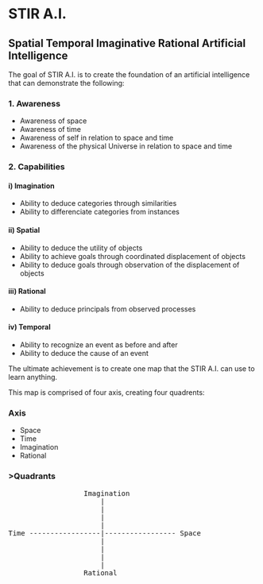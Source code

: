 <h1>STIR A.I.</h1>
<h2>Spatial Temporal Imaginative Rational Artificial Intelligence</h2>

The goal of STIR A.I. is to create the foundation of an artificial intelligence that can demonstrate the following:

<h3>1. Awareness</h3>
<ul>
<li>Awareness of space</li>
<li>Awareness of time</li>
<li>Awareness of self in relation to space and time</li>
<li>Awareness of the physical Universe in relation to space and time</li>
</ul>

<h3>2. Capabilities</h3>
<h4>i) Imagination</h4>
<ul>
<li>Ability to deduce categories through similarities</li>
<li>Ability to differenciate categories from instances</li>
</ul>


<h4>ii) Spatial</h4>
<ul>
<li>Ability to deduce the utility of objects</li>
<li>Ability to achieve goals through coordinated displacement of objects</li>
<li>Ability to deduce goals through observation of the displacement of objects</li>
</ul>

<h4>iii) Rational</h4>
<ul>
<li>Ability to deduce principals from observed processes</li>
</ul>

<h4>iv) Temporal</h4>
<ul>
<li>Ability to recognize an event as before and after</li>
<li>Ability to deduce the cause of an event</li>
</ul>

The ultimate achievement is to create one map that the STIR A.I. can use to learn anything.

This map is comprised of four axis, creating four quadrents:

<h3>Axis</h3>
<ul>
<li>Space</li>
<li>Time</li>
<li>Imagination</li>
<li>Rational</li>
</ul>

<h3>>Quadrants</h3>
<pre>
                  Imagination
                      |
                      |
                      |
                      |
Time -----------------|----------------- Space
                      |
                      |
                      |
                      |
                  Rational
</pre>
